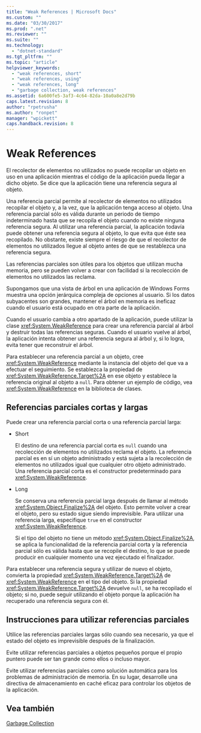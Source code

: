 ```yaml
---
title: "Weak References | Microsoft Docs"
ms.custom: ""
ms.date: "03/30/2017"
ms.prod: ".net"
ms.reviewer: ""
ms.suite: ""
ms.technology: 
  - "dotnet-standard"
ms.tgt_pltfrm: ""
ms.topic: "article"
helpviewer_keywords: 
  - "weak references, short"
  - "weak references, using"
  - "weak references, long"
  - "garbage collection, weak references"
ms.assetid: 6a600fe5-3af3-4c64-82da-10a0a8e2d79b
caps.latest.revision: 8
author: "rpetrusha"
ms.author: "ronpet"
manager: "wpickett"
caps.handback.revision: 8
---
```

# Weak References
El recolector de elementos no utilizados no puede recopilar un objeto en uso en una aplicación mientras el código de la aplicación pueda llegar a dicho objeto.  Se dice que la aplicación tiene una referencia segura al objeto.  
  
 Una referencia parcial permite al recolector de elementos no utilizados recopilar el objeto y, a la vez, que la aplicación tenga acceso al objeto.  Una referencia parcial sólo es válida durante un periodo de tiempo indeterminado hasta que se recopila el objeto cuando no existe ninguna referencia segura.  Al utilizar una referencia parcial, la aplicación todavía puede obtener una referencia segura al objeto, lo que evita que éste sea recopilado.  No obstante, existe siempre el riesgo de que el recolector de elementos no utilizados llegue al objeto antes de que se restablezca una referencia segura.  
  
 Las referencias parciales son útiles para los objetos que utilizan mucha memoria, pero se pueden volver a crear con facilidad si la recolección de elementos no utilizados las reclama.  
  
 Supongamos que una vista de árbol en una aplicación de Windows Forms muestra una opción jerárquica compleja de opciones al usuario.  Si los datos subyacentes son grandes, mantener el árbol en memoria es ineficaz cuando el usuario está ocupado en otra parte de la aplicación.  
  
 Cuando el usuario cambia a otro apartado de la aplicación, puede utilizar la clase <xref:System.WeakReference> para crear una referencia parcial al árbol y destruir todas las referencias seguras.  Cuando el usuario vuelve al árbol, la aplicación intenta obtener una referencia segura al árbol y, si lo logra, evita tener que reconstruir el árbol.  
  
 Para establecer una referencia parcial a un objeto, cree <xref:System.WeakReference> mediante la instancia del objeto del que va a efectuar el seguimiento.  Se establezca la propiedad de <xref:System.WeakReference.Target%2A> en ese objeto y establece la referencia original al objeto a `null`.  Para obtener un ejemplo de código, vea <xref:System.WeakReference> en la biblioteca de clases.  
  
## Referencias parciales cortas y largas  
 Puede crear una referencia parcial corta o una referencia parcial larga:  
  
-   Short  
  
     El destino de una referencia parcial corta es `null` cuando una recolección de elementos no utilizados reclama el objeto.  La referencia parcial es en sí un objeto administrado y está sujeta a la recolección de elementos no utilizados igual que cualquier otro objeto administrado.  Una referencia parcial corta es el constructor predeterminado para <xref:System.WeakReference>.  
  
-   Long  
  
     Se conserva una referencia parcial larga después de llamar al método <xref:System.Object.Finalize%2A> del objeto.  Esto permite volver a crear el objeto, pero su estado sigue siendo imprevisible.  Para utilizar una referencia larga, especifique `true` en el constructor <xref:System.WeakReference>.  
  
     Si el tipo del objeto no tiene un método <xref:System.Object.Finalize%2A>, se aplica la funcionalidad de la referencia parcial corta y la referencia parcial sólo es válida hasta que se recopile el destino, lo que se puede producir en cualquier momento una vez ejecutado el finalizador.  
  
 Para establecer una referencia segura y utilizar de nuevo el objeto, convierta la propiedad <xref:System.WeakReference.Target%2A> de <xref:System.WeakReference> en el tipo del objeto.  Si la propiedad <xref:System.WeakReference.Target%2A> devuelve `null`, se ha recopilado el objeto; si no, puede seguir utilizando el objeto porque la aplicación ha recuperado una referencia segura con él.  
  
## Instrucciones para utilizar referencias parciales  
 Utilice las referencias parciales largas sólo cuando sea necesario, ya que el estado del objeto es imprevisible después de la finalización.  
  
 Evite utilizar referencias parciales a objetos pequeños porque el propio puntero puede ser tan grande como ellos o incluso mayor.  
  
 Evite utilizar referencias parciales como solución automática para los problemas de administración de memoria.  En su lugar, desarrolle una directiva de almacenamiento en caché eficaz para controlar los objetos de la aplicación.  
  
## Vea también  
 [Garbage Collection](../../../docs/standard/garbage-collection/index.md)